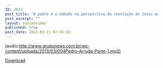 ```yaml
---
ID: 3033
post_title: 'O pobre e o Sábado na perspectiva da revelação de Jesus &#8211; Parte 1'
post_excerpt: ""
layout: audioevideo
published: true
post_date: 2013-03-21 07:45:26
---
```

[audio:http://www.gruponews.com.br/wp-content/uploads/2013/03/004Pedro-Arruda-Parte-1.mp3]

<a href="http://www.gruponews.com.br/wp-content/uploads/2013/03/004Pedro-Arruda-Parte-1.mp3">Download</a>